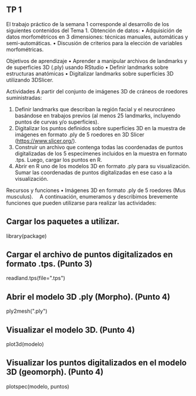 ## TP 1

El trabajo práctico de la semana 1 corresponde al desarrollo de los siguientes contenidos del Tema 1. Obtención de datos:
•	Adquisición de datos morfométricos en 3 dimensiones: técnicas manuales, automáticas y semi-automáticas.
•	Discusión de criterios para la elección de variables morfométricas.

Objetivos de aprendizaje
•	Aprender a manipular archivos de landmarks y de superficies 3D (.ply) usando RStudio
•	Definir landmarks sobre estructuras anatómicas 
•	Digitalizar landmarks sobre superficies 3D utilizando 3DSlicer.

Actividades
A partir del conjunto de imágenes 3D de cráneos de roedores suministradas: 
1.	Definir landmarks que describan la región facial y el neurocráneo basándose en trabajos previos (al menos 25 landmarks, incluyendo puntos de curvas y/o superficies).
2.	Digitalizar los puntos definidos sobre superficies 3D en la muestra de imágenes en formato .ply de 5 roedores en 3D Slicer (https://www.slicer.org/). 
3.	Construir un archivo que contenga todas las coordenadas de puntos digitalizadas de los 5 especímenes incluidos en la muestra en formato .tps. Luego, cargar los puntos en R.
4.	Abrir en R uno de los modelos 3D en formato .ply para su visualización. Sumar las coordenadas de puntos digitalizadas en ese caso a la visualización.  

Recursos y funciones
•	Imágenes 3D en formato .ply de 5 roedores (Mus musculus). 
A continuación, enumeramos y describimos brevemente funciones que pueden utilizarse para realizar las actividades:

## Cargar los paquetes a utilizar.
library(package)

## Cargar el archivo de puntos digitalizados en formato .tps. (Punto 3)
readland.tps(file=".tps")

## Abrir el modelo 3D .ply (Morpho). (Punto 4)
ply2mesh(".ply")

## Visualizar el modelo 3D. (Punto 4)
plot3d(modelo)

## Visualizar los puntos digitalizados en el modelo 3D (geomorph). (Punto 4)
plotspec(modelo, puntos)
